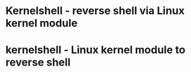 # Kernelshell - reverse shell via Linux kernel module
# kernelshell - Linux kernel module to reverse shell
